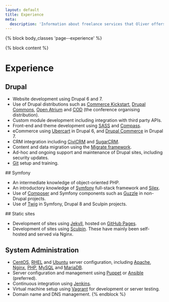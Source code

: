 ```yaml
---
layout: default
title: Experience
meta:
  description: 'Information about freelance services that Oliver offers.'
---
```

{% block body_classes 'page--experience' %}

{% block content %}
# Experience

## Drupal

* Website development using Drupal 6 and 7.
* Use of Drupal distributions such as [Commerce Kickstart](https://www.drupal.org/project/commerce_kickstart),
[Drupal Commons](https://www.drupal.org/project/commons), [Open Atrium](https://www.drupal.org/project/openatrium) and
[COD](http://usecod.io) (the conference organising distribution).
* Custom module development including integration with third party APIs.
* Front-end and theme development using [SASS](http://sass-lang.com) and [Compass](http://compass-style.org).
* eCommerce using [Ubercart](http://ubercart.org) in Drupal 6, and [Drupal Commerce](http://drupalcommerce.org) in Drupal 7.
* CRM integration including [CiviCRM](http://civicrm.org) and [SugarCRM](www.sugarcrm.com).
* Content and data migration using the [Migrate framework](http://www.drupal.org/migrate).
* Ad-hoc and ongoing support and maintenance of Drupal sites, including security updates.
* [Git](http://git-scm.com) setup and training.

## Symfony

* An intermediate knowledge of object-oriented PHP.
* An introductory knowledge of [Symfony](https://symfony.com/) full-stack framework and [Silex](http://silex.sensiolabs.org/).
* Use of [Composer](https://getcomposer.org/doc/00-intro.md#introduction) and Symfony components such as [Guzzle](https://packagist.org/packages/guzzlehttp/guzzle) in non-Drupal projects.
* Use of [Twig](http://twig.sensiolabs.org/) in Symfony, Drupal 8 and Sculpin projects.

## Static sites

* Development of sites using [Jekyll](http://jekyllrb.com/), hosted on [GitHub Pages](https://pages.github.com/).
* Development of sites using [Sculpin](https://sculpin.io). These have mainly been self-hosted and served via Nginx.

## System Administration

* [CentOS](http://www.centos.org), [RHEL](http://www.redhat.com/en/technologies/linux-platforms/enterprise-linux) and
[Ubuntu](http://www.ubuntu.com/server) server configuration, including [Apache](http://apache.org),
[Nginx](http://nginx.org), [PHP](http://php.net), [MySQL](http://mysql.com) and [MariaDB](https://mariadb.org).
* Server configuration and management using [Puppet](http://puppetlabs.com) or [Ansible](http://www.ansible.com) (preferred).
* Continuous integration using [Jenkins](http://jenkins-ci.org).
* Virtual machine setup using [Vagrant](http://vagrantup.com) for development or server testing.
* Domain name and DNS management.
{% endblock %}
